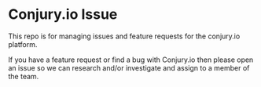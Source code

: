 # Conjury.io Issue

This repo is for managing issues and feature requests for the conjury.io platform.

If you have a feature request or find a bug with Conjury.io then please open an issue so we can research and/or investigate and assign to a member of the team.
